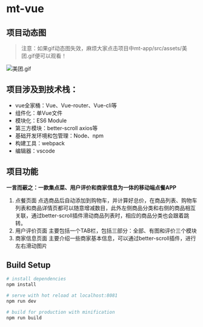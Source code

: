 # mt-vue
## 项目动态图
> 注意：如果gif动态图失效，麻烦大家点击项目中mt-app/src/assets/美团.gif便可以观看！

![美团.gif](http://p4ygml8h5.bkt.clouddn.com/pic.gif)

## 项目涉及到技术栈：
- vue全家桶：Vue、Vue-router、Vue-cli等
- 组件化：单Vue文件
- 模块化：ES6 Module
- 第三方模块：better-scroll axios等
- 基础开发环境和包管理：Node、npm
- 构建工具：webpack
- 编辑器：vscode

## 项目功能
**一言而蔽之：一款集点菜、用户评价和商家信息为一体的移动端点餐APP**
1. 点餐页面
点选商品后自动添加到购物车，并计算好总价，在商品列表、购物车列表和商品详情页都可以随意增减数目，此外左侧商品分类和右侧的商品相互关联，通过better-scroll插件滑动商品列表时，相应的商品分类也会跟着跳转。
2. 用户评价页面
主要包括一个TAB栏，包括三部分：全部、有图和评价三个模块
3. 商家信息页面
主要介绍一些商家基本信息，可以通过better-scroll插件，进行左右滑动图片


## Build Setup
``` bash
# install dependencies
npm install

# serve with hot reload at localhost:8081
npm run dev

# build for production with minification
npm run build

```

